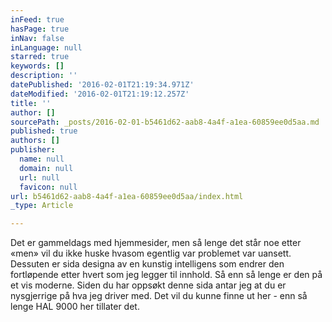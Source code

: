 ```yaml
---
inFeed: true
hasPage: true
inNav: false
inLanguage: null
starred: true
keywords: []
description: ''
datePublished: '2016-02-01T21:19:34.971Z'
dateModified: '2016-02-01T21:19:12.257Z'
title: ''
author: []
sourcePath: _posts/2016-02-01-b5461d62-aab8-4a4f-a1ea-60859ee0d5aa.md
published: true
authors: []
publisher:
  name: null
  domain: null
  url: null
  favicon: null
url: b5461d62-aab8-4a4f-a1ea-60859ee0d5aa/index.html
_type: Article

---
```

Det er gammeldags med hjemmesider, men så lenge det står noe etter «men» vil du ikke huske hvasom egentlig var problemet var uansett. Dessuten er sida designa av en kunstig intelligens som endrer den fortløpende etter hvert som jeg legger til innhold. Så enn så lenge er den på et vis moderne. Siden du har oppsøkt denne sida antar jeg at du er nysgjerrige på hva jeg driver med. Det vil du kunne finne ut her - enn så lenge HAL 9000 her tillater det.